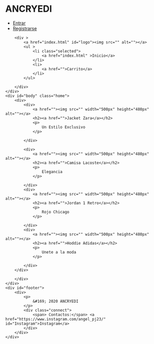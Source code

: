 # ANCRYEDI
<!DOCTYPE html>

<html>
<head>
	<meta charset="UTF-8">
	<title>ANCRYEDI STORE</title>
	<link rel="stylesheet" href="css/style.css" type="text/css">

</head>
<body>
		<div id="login" class="left"><ul><li>
					<a href="">Entrar</a>
				</li>
				<li>
					<a href="">Registrarse</a>
				</li></ul></div>
	<div id="header">
	
		<div >
			<a href="index.html" id="logo"><img src="" alt=""></a>
			<ul >
				<li class="selected">
					<a href="index.html" >Inicio</a>
				</li>
				<li>
					<a href="">Carrito</a>
				</li>
			</ul>

		</div>
	</div>
	<div id="body" class="home">
		<div>
			<div>
				<a href=""><img src="" width="500px" height="480px" alt=""></a>
				<h2><a href="">Jacket Zara</a></h2>
				<p>
					Un Estilo Exclusivo
				</p>
				
			</div>
		
			<div>
				<a href=""><img src="" width="500px" height="480px" alt=""></a>
				<h2><a href="">Camisa Lacoste</a></h2>
				<p>
					Elegancia 
				</p>
				
			</div>
			<div>
				<a href=""><img src="" width="500px" height="480px" alt=""></a>
				<h2><a href="">Jordan 1 Retro</a></h2>
				<p>
					Rojo Chicago
				</p>
				
			</div>
			<div>
				<a href=""><img src="" width="500px" height="480px" alt=""></a>
				<h2><a href="">Hoddie Adidas</a></h2>
				<p>
					Unete a la moda
				</p>
				
			</div>
		</div>
		
		</div>
	</div>
	<div id="footer">
		<div>
			<p>
				&#169; 2020 ANCRYEDI
			</p>
			<div class="connect">
				<span> Contactos:</span> <a href="https://www.instagram.com/angel_pj23/" id="Instagram">Instagram</a> 
			</div>
		</div>
	</div>
</body>
</html>
